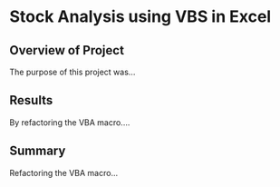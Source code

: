 # Stock Analysis using VBS in Excel

## Overview of Project

The purpose of this project was...

## Results

By refactoring the VBA macro.... 

## Summary

Refactoring the VBA macro...

